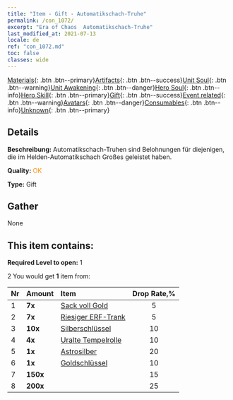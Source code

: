 ```yaml
---
title: "Item - Gift - Automatikschach-Truhe"
permalink: /con_1072/
excerpt: "Era of Chaos  Automatikschach-Truhe"
last_modified_at: 2021-07-13
locale: de
ref: "con_1072.md"
toc: false
classes: wide
---
```

 [Materials](/ItemsDE/){: .btn .btn--primary}[Artifacts](/ItemsDE/Artifacts/){: .btn .btn--success}[Unit Soul](/ItemsDE/UnitSoul/){: .btn .btn--warning}[Unit Awakening](/ItemsDE/UnitAwakening/){: .btn .btn--danger}[Hero Soul](/ItemsDE/HeroSoul/){: .btn .btn--info}[Hero Skill](/ItemsDE/HeroSkill/){: .btn .btn--primary}[Gift](/ItemsDE/Gift/){: .btn .btn--success}[Event related](/ItemsDE/Events/){: .btn .btn--warning}[Avatars](/ItemsDE/Avatars/){: .btn .btn--danger}[Consumables](/ItemsDE/Consumables/){: .btn .btn--info}[Unknown](/ItemsDE/Unknown/){: .btn .btn--primary}

## Details
 **Beschreibung:** Automatikschach-Truhen sind Belohnungen für diejenigen, die im Helden-Automatikschach Großes geleistet haben.

 **Quality:** <span style="color: #FF8C00">OK</span>

 **Type:** Gift

## Gather

  None

## This item contains:

 **Required Level to open:** 1

 2 You would get **1** item  from:

  | Nr | Amount |     Item    | Drop Rate,% |
  |:---|:-------|:------------|:---------:|
  | 1 |  **7x** | [Sack voll Gold](/ItemsDE/con_714/) | 5 | 
  | 2 |  **7x** | [Riesiger ERF-Trank](/ItemsDE/con_703/) | 5 | 
  | 3 |  **10x** | [Silberschlüssel](/ItemsDE/con_693/) | 10 | 
  | 4 |  **4x** | [Uralte Tempelrolle](/ItemsDE/con_697/) | 10 | 
  | 5 |  **1x** | [Astrosilber](/ItemsDE/con_969/) | 20 | 
  | 6 |  **1x** | [Goldschlüssel](/ItemsDE/con_783/) | 10 | 
  | 7 |  **150x** | <i class="fas fa-gem"/> | 15 | 
  | 8 |  **200x** | <i class="fas fa-gem"/> | 25 | 
